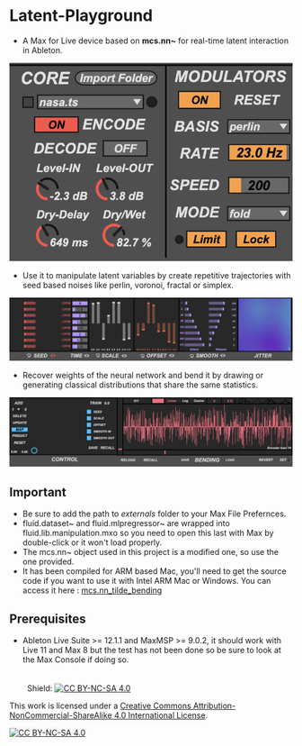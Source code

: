 # Latent-Playground
- A Max for Live device based on **mcs.nn~** for real-time latent interaction in Ableton.

![png#1](/assets/Core.png)  

- Use it to manipulate latent variables by create repetitive trajectories with seed based noises like perlin, voronoi, fractal or simplex.

![png#2](/assets/Manipulation.png) 

- Recover weights of the neural network and bend it by drawing or generating classical distributions that share the same statistics.

![png#3](/assets/Bending.png)  


## Important 
- Be sure to add the path to _externals_ folder to your Max File Prefernces.
- fluid.dataset~ and fluid.mlpregressor~ are wrapped into fluid.lib.manipulation.mxo so you need to open this last with Max by double-click or it won't load properly. 
- The mcs.nn~ object used in this project is a modified one, so use the one provided. 
- It has been compiled for ARM based Mac, you'll need to get the source code if you want to use it with Intel ARM Mac or Windows. You can access it here : [mcs.nn_tilde_bending](https://github.com/LucasBrgt/mcs.nn_tilde_bending_MaxMSP)


## Prerequisites
- Ableton Live Suite >= 12.1.1 and MaxMSP >= 9.0.2, it should work with Live 11 and Max 8 but the test has not been done so be sure to look at the Max Console if doing so.
&nbsp;  
&nbsp;
&nbsp;  
&nbsp;
&nbsp;  
&nbsp;
Shield: [![CC BY-NC-SA 4.0][cc-by-nc-sa-shield]][cc-by-nc-sa]

This work is licensed under a
[Creative Commons Attribution-NonCommercial-ShareAlike 4.0 International License][cc-by-nc-sa].

[![CC BY-NC-SA 4.0][cc-by-nc-sa-image]][cc-by-nc-sa]

[cc-by-nc-sa]: http://creativecommons.org/licenses/by-nc-sa/4.0/
[cc-by-nc-sa-image]: https://licensebuttons.net/l/by-nc-sa/4.0/88x31.png
[cc-by-nc-sa-shield]: https://img.shields.io/badge/License-CC%20BY--NC--SA%204.0-lightgrey.svg
